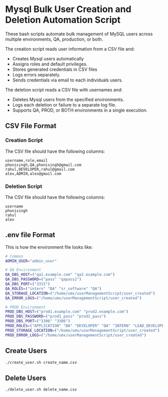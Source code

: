 # Mysql Bulk User Creation and Deletion Automation Script

These bash scripts automate bulk management of MySQL users across multiple environments, QA, production, or both.

The creation script reads user information from a CSV file and:

- Creates Mysql users automatically
- Assigns roles and default privileges.
- Stores generated credentials in CSV files
- Logs errors separately.
- Sends credentials via email to each individuals users.

The deletion script reads a CSV file with usernames and:

- Deletes Mysql users from the specified environments.
- Logs each deletion or failure to a separate log file.
- Supports QA, PROD, or BOTH environments in a single execution.

## CSV File Format

### Creation Script

The CSV file should have the following columns:

```csv
username,role,email
phonisingh,QA,phonisingh@gmail.com
rahul,DEVELOPER,rahul@gmail.com
alex,ADMIN,alex@gmail.com
```

### Deletion Script

The CSV file should have the following columns:

```csv
username
phonisingh
rahul
alex
```

## .env file Format

This is how the environment file looks like:

```bash
# Common
ADMIN_USER="admin_user"

# QA Environment
QA_DBS_HOST=("qa1.example.com" "qa2.example.com")
QA_DBS_PASSWORD=("pass" "qapass2")
QA_DBS_PORT=("3315")
QA_ROLES=("intern" "BA" "sr_software" "QA")
QA_STORAGE_LOCATION=("/home/umx/userManagementScript/user_created")
QA_ERROR_LOGS=("/home/umx/userManagementScript/user_created")

# PROD Environment
PROD_DBS_HOST=("prod1.example.com" "prod2.example.com")
PROD_DBS_PASSWORD=("prod1_pass" "prod2_pass")
PROD_DBS_PORT=("3306" "3306")
PROD_ROLES=("APPLICATION" "BA" "DEVELOPER" "QA" "INTERN" "LEAD_DEVELOPER" "SYS_ADMIN")
PROD_STORAGE_LOCATION=("/home/umx/userManagementScript/user_created")
PROD_ERROR_LOGS=("/home/umx/userManagementScript/user_created")
```

## Create Users

```bash
./create_user.sh create_name.csv
```

## Delete Users

```bash
./delete_user.sh delete_name.csv
```

